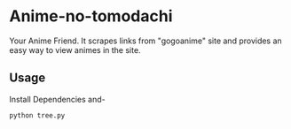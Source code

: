 # Anime-no-tomodachi
Your Anime Friend. It scrapes links from "gogoanime" site and provides an easy way to view animes in the site.
## Usage
Install Dependencies and-
```
python tree.py
```
